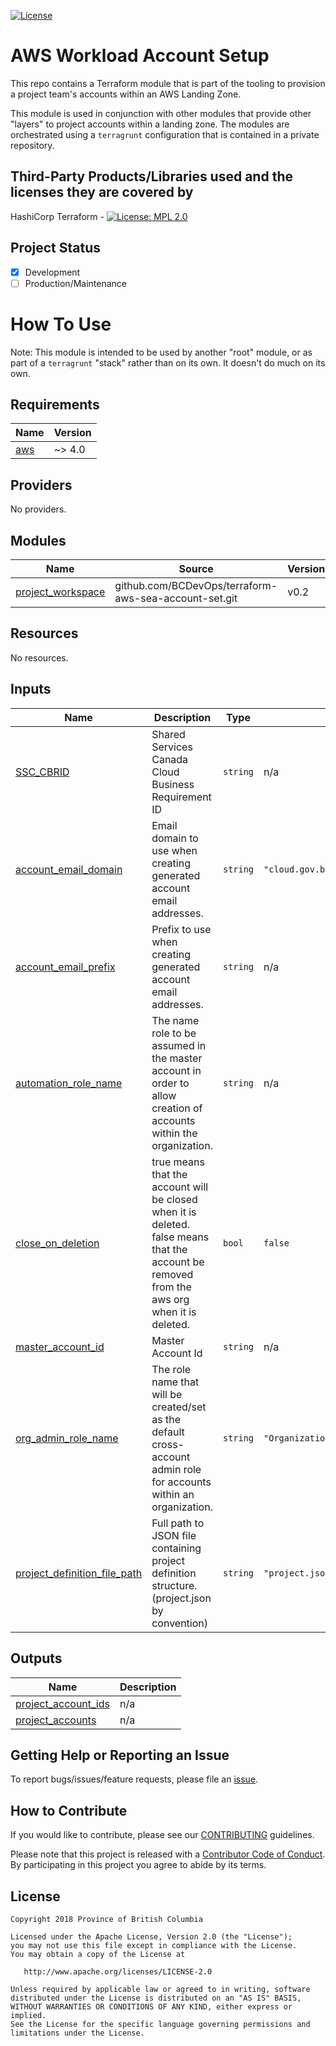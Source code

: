 
[![License](https://img.shields.io/badge/License-Apache%202.0-blue.svg)](./LICENSE) 

# AWS Workload Account Setup

This repo contains a Terraform module that is part of the tooling to provision a project team's accounts within an AWS Landing Zone.

This module is used in conjunction with other modules that provide other "layers" to project accounts within a landing zone.  The modules are orchestrated using a `terragrunt` configuration that is contained in a private repository.

## Third-Party Products/Libraries used and the licenses they are covered by

HashiCorp Terraform - [![License: MPL 2.0](https://img.shields.io/badge/License-MPL%202.0-brightgreen.svg)](https://opensource.org/licenses/MPL-2.0)

## Project Status
- [x] Development
- [ ] Production/Maintenance

# How To Use

Note: This module is intended to be used by another "root" module, or as part of a `terragrunt` "stack" rather than on its own.  It doesn't do much on its own.

<!-- BEGIN_TF_DOCS -->
## Requirements

| Name | Version |
|------|---------|
| <a name="requirement_aws"></a> [aws](#requirement\_aws) | ~> 4.0 |

## Providers

No providers.

## Modules

| Name | Source | Version |
|------|--------|---------|
| <a name="module_project_workspace"></a> [project\_workspace](#module\_project\_workspace) | github.com/BCDevOps/terraform-aws-sea-account-set.git | v0.2 |

## Resources

No resources.

## Inputs

| Name | Description | Type | Default | Required |
|------|-------------|------|---------|:--------:|
| <a name="input_SSC_CBRID"></a> [SSC\_CBRID](#input\_SSC\_CBRID) | Shared Services Canada Cloud Business Requirement ID | `string` | n/a | yes |
| <a name="input_account_email_domain"></a> [account\_email\_domain](#input\_account\_email\_domain) | Email domain to use when creating generated account email addresses. | `string` | `"cloud.gov.bc.ca"` | no |
| <a name="input_account_email_prefix"></a> [account\_email\_prefix](#input\_account\_email\_prefix) | Prefix to use when creating generated account email addresses. | `string` | n/a | yes |
| <a name="input_automation_role_name"></a> [automation\_role\_name](#input\_automation\_role\_name) | The name role to be assumed in the master account in order to allow creation of accounts within the organization. | `string` | n/a | yes |
| <a name="input_close_on_deletion"></a> [close\_on\_deletion](#input\_close\_on\_deletion) | true means that the account will be closed when it is deleted.  false means that the account be removed from the aws org when it is deleted. | `bool` | `false` | no |
| <a name="input_master_account_id"></a> [master\_account\_id](#input\_master\_account\_id) | Master Account Id | `string` | n/a | yes |
| <a name="input_org_admin_role_name"></a> [org\_admin\_role\_name](#input\_org\_admin\_role\_name) | The role name that will be created/set as the default cross-account admin role for accounts within an organization. | `string` | `"OrganizationAccountAccessRole"` | no |
| <a name="input_project_definition_file_path"></a> [project\_definition\_file\_path](#input\_project\_definition\_file\_path) | Full path to JSON file containing project definition structure. (project.json by convention) | `string` | `"project.json"` | no |

## Outputs

| Name | Description |
|------|-------------|
| <a name="output_project_account_ids"></a> [project\_account\_ids](#output\_project\_account\_ids) | n/a |
| <a name="output_project_accounts"></a> [project\_accounts](#output\_project\_accounts) | n/a |
<!-- END_TF_DOCS -->

## Getting Help or Reporting an Issue
<!--- Example below, modify accordingly --->
To report bugs/issues/feature requests, please file an [issue](../../issues).


## How to Contribute
<!--- Example below, modify accordingly --->
If you would like to contribute, please see our [CONTRIBUTING](./CONTRIBUTING.md) guidelines.

Please note that this project is released with a [Contributor Code of Conduct](./CODE_OF_CONDUCT.md). 
By participating in this project you agree to abide by its terms.


## License
    Copyright 2018 Province of British Columbia

    Licensed under the Apache License, Version 2.0 (the "License");
    you may not use this file except in compliance with the License.
    You may obtain a copy of the License at

       http://www.apache.org/licenses/LICENSE-2.0

    Unless required by applicable law or agreed to in writing, software
    distributed under the License is distributed on an "AS IS" BASIS,
    WITHOUT WARRANTIES OR CONDITIONS OF ANY KIND, either express or implied.
    See the License for the specific language governing permissions and
    limitations under the License.
